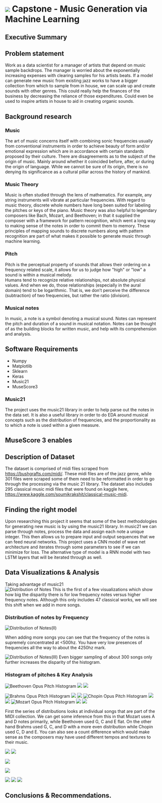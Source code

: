 # ![](https://ga-dash.s3.amazonaws.com/production/assets/logo-9f88ae6c9c3871690e33280fcf557f33.png) Capstone - Music Generation via Machine Learning

## Executive Summary

## Problem statement
Work as a data scientist for a manager of artists that depend on music sample backdrops.  The manager is worried about the exponentially increasing expenses with clearing samples for his artists beats. If a model can generate new music from existing jazz works to have a bigger collection from which to sample from in house, we can scale up and create sounds with other genres.  This could really help the finances of the business by decreasing the reliance of those expenditures.  Could even be used to inspire artists in house to aid in creating organic sounds.  

## Background research

### Music
The art of music concerns itself with combining sonic frequencies usually from conventional instruments in order to achieve beauty of form and/or emotional expression which are in accordance with certain standards proposed by their culture. There are disagreements as to the subject of the origin of music.  Mainly around whether it coincided before, after, or during the origin of language.  While we cannot be sure of its origin, there is no denying its significance as a cultural pillar across the history of mankind.  
### Music Theory
Music is often studied through the lens of mathematics. For example, any string instruments will vibrate at particular frequencies.  With regard to music theory, discrete whole numbers have long been suited for labeling the pitches or keys of the piano.  Music theory was also helpful to legendary composers like Bach, Mozart, and Beethoven; in that it supplied the composer with a framework for pattern recognition, which went a long way to making sense of the notes in order to commit them to memory.  These principles of mapping sounds to discrete numbers along with pattern recognition are part of what makes it possible to generate music through machine learning.  
### Pitch
Pitch is the perceptual property of sounds that allows their ordering on a frequency related scale, it allows for us to judge how "high" or "low" a sound is within a musical melody.  
Humans tend to recognize relative relationships, not absolute physical values. And when we do, those relationships (especially in the aural domain) tend to be logarithmic. That is, we don’t perceive the difference (subtraction) of two frequencies, but rather the ratio (division).

### Musical notes
In music, a note is a symbol denoting a musical sound.  Notes can represent the pitch and duration of a sound in musical notation.  Notes can be thought of as the building blocks for written music, and help with its comprehension and analysis.


## Software Requirements
* Numpy
* Matplotlib
* Sklearn
* Keras
* Music21
* MuseScore3

### Music21
The project uses the music21 library in order to help parse out the notes in the data set.  It is also a useful library in order to do EDA around musical concepts such as the distribution of frequencies, and the proportionality as to which a note is used within a given measure.  

## MuseScore 3 enables

## Description of Dataset

The dataset is comprised of midi files scraped from https://bushgrafts.com/midi/.  These midi files are of the jazz genre, while 301 files were scraped some of them need to be reformatted in order to go through the processing via the music 21 library. The dataset also includes 295 classical music midi files that were found on kaggle here, https://www.kaggle.com/soumikrakshit/classical-music-midi.

## Finding the right model

Upon researching this project it seems that some of the best methodologies for generating new music is by using the music21 library.  In music21 we can parse through notes, process the data and assign each note a unique integer. This then allows us to prepare input and output sequences that we can feed neural networks.  This project uses a CNN model of wave net architecture and iterates through some parameters to see if we can minimize for loss. The alternative type of model is a RNN model with two LSTM layers that will be iterated through as well.  

## Data Visualizations & Analysis

Taking advantage of music21  
![Distribution of Notes](./images/1stdistplot.png "1st distribution plot")
This is the first of a few visualizations which show how big the disparity there is for low frequency notes versus higher frequency notes.  Although this only includes 47 classical works, we will see this shift when we add in more songs.  

### Distribution of notes by Frequency

![Distribution of Notes(II)](./images/2nddistplot.png "2nd Distribution Plot")

When adding more songs you can see that the frequency of the notes is supremely concentrated at <500hz.  You have very low presences of frequencies all the way to about the 4250hz mark.  


![Distribution of Notes(III)](./images/3rd_dist_plot.png "3rd Distribution Plot")
Even bigger sampling of about 300 songs only further increases the disparity of the histogram.  

### Histogram of pitches & Key Analysis

![Beethoven Opus Pitch Histogram](./images/beeth_opus_hist_pitch.png "Beethoven Opus Pitch Histogram")
![](./images/beeth_opus_key_analysis.png "")
![](./images/legend-beeth_opus_key_analysis.png "")

![Brahms Opus Pitch Histogram](images/brahms_hist_pitch.png "Brahms Opus Pitch Histogram")
![](./images/brahms_key_analysis.png "")
![](./images/legend-brahms_key_analysis.png "")
![Chopin Opus Pitch Histogram](./images/chopin_opus_hist_pitch.png "Chopin Opus Pitch Histogram")
![](./images/chopin_key_analysis.png "")
![](./images/legend-chopin_key_analysis.png "")
![Mozart Opus Pitch Histogram](./images/moz_hist_pitch.png "Mozart Opus Pitch Histogram")
![](./images/moz_key_analysis.png "")
![](./images/legend-moz_key_analysis.png "")

First the series of distributions looks at individual songs that are part of the MIDI collection.  We can get some inference from this in that Mozart uses A and D notes primarily, while Beethoven used G, C and E flat. On the other hand Brahms used G, C, and D with a more even distribution while Chopin used C, D and E.  You can also see a count difference which would make sense as the composers may have used different tempos and textures to their music.  






![](./images/ "")
![](./images/ "")

![](./images/ "")

![](./images/ "")

![](./images/ "")
![](./images/ "")
![](./images/ "")



## Conclusions & Recommendations.
